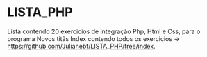 # LISTA_PHP
Lista contendo 20 exercicios de integração Php, Html e Css, para o programa Novos titãs
Index contendo todos os exercicios -> https://github.com/Julianebf/LISTA_PHP/tree/index.
